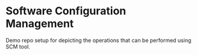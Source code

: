 # Software Configuration Management
Demo repo setup for depicting the operations that can be performed using SCM tool.
